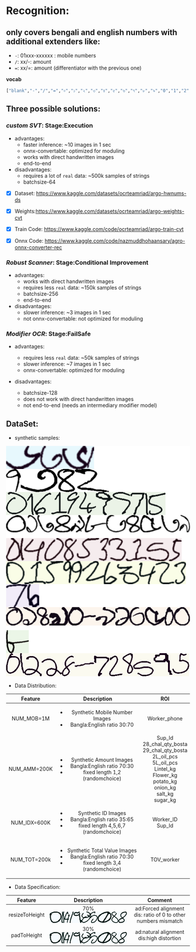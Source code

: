 # Recognition: 

## **only covers bengali and english numbers with additional extenders like**:
* ```-```: 01xxx-xxxxxx : mobile numbers
* ```/```: xx/-: amount 
* ```=```: xx/=: amount (differentiator with the previous one)

**vocab**

```python
["blank","-","/","=","০","১","২","৩","৪","৫","৬","৭","৮","৯","0","1","2","3","4","5","6","7","8","9","sep","pad"]
```  


## **Three possible solutions**:

### ***custom SVT***: Stage:Execution
* advantages:
    * faster inference: ~10 images in 1 sec
    * onnx-convertable: optimized for moduling
    * works with direct handwritten images
    * end-to-end
* disadvantages:
    * requires a lot of ```real``` data: ~500k samples of strings
    * batchsize-64 

- [X] Dataset: https://www.kaggle.com/datasets/ocrteamriad/argo-hwnums-ds
- [X] Weights:https://www.kaggle.com/datasets/ocrteamriad/argo-weights-cvt 
- [X] Train Code: https://www.kaggle.com/code/ocrteamriad/argo-train-cvt
- [X] Onnx Code: https://www.kaggle.com/code/nazmuddhohaansary/agro-onnx-converter-rec


### ***Robust Scanner***: Stage:Conditional Improvement
* advantages:
    * works with direct handwritten images
    * requires less ```real``` data: ~150k samples of strings
    * batchsize-256
    * end-to-end
* disadvantages:
    * slower inference: ~3 images in 1 sec
    * not onnx-convertable: not optimized for moduling
    
### ***Modifier OCR***: Stage:FailSafe
* advantages:
    * requires less ```real``` data: ~50k samples of strings
    * slower inference: ~7 images in 1 sec
    * onnx-convertable: optimized for moduling

* disadvantages:
    * batchsize-128
    * does not work with direct handwritten images
    * not end-to-end (needs an intermediary modifier model)

## **DataSet**:

* synthetic samples:

![](https://github.com/mnansary/agroshift-num-ocr/blob/main/Docs/srcs/synth.png?raw=true)

* Data Distribution:

|Feature|Description|ROI|
|:--:|:---:|:---:|
|NUM_MOB=1M| <ul><li>Synthetic Mobile Number Images</li><li>Bangla:English ratio 30:70</li></ul> |Worker_phone|
|NUM_AMM=200K| <ul><li>Synthetic Amount Images</li><li>Bangla:English ratio 70:30</li><li> fixed length 1,2 (randomchoice)</li>|Sup_Id<br />28_chal_qty_bosta<br />29_chal_qty_bosta<br />2L_oil_pcs<br />5L_oil_pcs<br />Lintel_kg<br />Flower_kg<br />potato_kg<br />onion_kg<br />salt_kg<br />sugar_kg<br />|
|NUM_IDX=600K| <ul><li>Synthetic ID Images</li><li>Bangla:English ratio 35:65</li><li> fixed length 4,5,6,7 (randomchoice)</li>|Worker_ID<br />Sup_Id|
|NUM_TOT=200k| <ul><li>Synthetic Total Value Images</li><li>Bangla:English ratio 70:30</li><li> fixed length 3,4 (randomchoice)</li>|TOV_worker|

* Data Specification:

|Feature|Description|Comment|
|:--:|:---:|:---:|
|resizeToHeight|70%<br /> ![](https://github.com/mnansary/agroshift-num-ocr/blob/main/Docs/srcs/6.png?raw=true)|ad:Forced alignment <br /> dis: ratio of 0 to other numbers mismatch|
|padToHeight|30%<br /> ![](https://github.com/mnansary/agroshift-num-ocr/blob/main/Docs/srcs/6.png?raw=true)|ad:natural alignment <br /> dis:high distortion|
